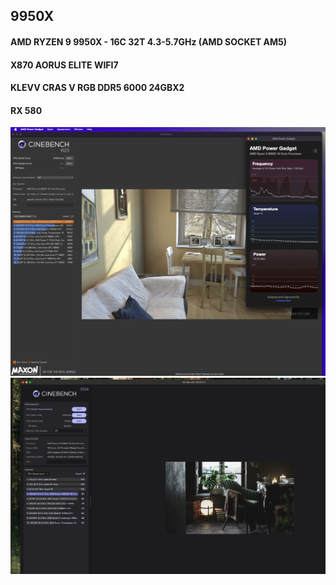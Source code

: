 ## 9950X
#### AMD RYZEN 9 9950X - 16C 32T 4.3-5.7GHz (AMD SOCKET AM5)
#### X870 AORUS ELITE WIFI7
#### KLEVV CRAS V RGB DDR5 6000 24GBX2
#### RX 580
![title](resources/c23-amd-p.png)
![title](resources/c24-amd-p.jpg)